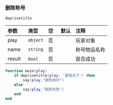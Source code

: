 ### 删除称号

`deprivetitle`

| 参数   | 类型     | 空   | 默认 | 注释         |
| :----- | :------- | :--- | :--- | :----------- |
| play   | `object` | 否   |      | 玩家对象     |
| name   | `string` | 否   |      | 称号物品名称 |
| result | `bool`   | 否   |      | 是否成功     |
```lua
function main(play)
    if deprivetitle(play, '君临天下') then
        say(play,"删除成功")
    else
        say(play,"删除失败")
    end
end
```


